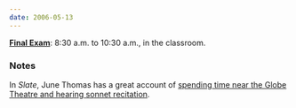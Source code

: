 ```yaml
---
date: 2006-05-13
---
```


**[Final Exam](../syllabus#final-exam)**: 8:30 a.m. to 10:30 a.m., in the classroom.

### Notes

In <cite>Slate</cite>, June Thomas has a great account of [spending time near the Globe Theatre and hearing sonnet recitation](https://slate.com/human-interest/2006/05/west-end-story-sweet-love-rememberd.html).
